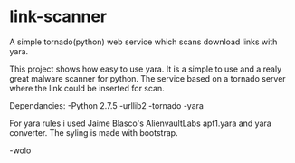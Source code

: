 link-scanner
============

A simple tornado(python) web service which scans download links with yara.

This project shows how easy to use yara. It is a simple to use and a realy great malware scanner for python.
The service based on a tornado server where the link could be inserted for scan.

Dependancies:
-Python 2.7.5
-urllib2
-tornado
-yara

For yara rules i used Jaime Blasco's AlienvaultLabs apt1.yara and yara converter.
The syling is made with bootstrap.

-wolo
